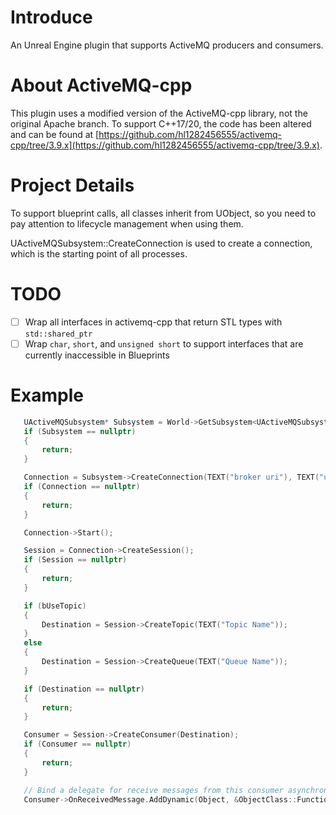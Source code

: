 # Introduce
An Unreal Engine plugin that supports ActiveMQ producers and consumers.

# About ActiveMQ-cpp
This plugin uses a modified version of the ActiveMQ-cpp library, not the original Apache branch. To support C++17/20, the code has been altered and can be found at [https://github.com/hl1282456555/activemq-cpp/tree/3.9.x](https://github.com/hl1282456555/activemq-cpp/tree/3.9.x).

# Project Details
 To support blueprint calls, all classes inherit from UObject, so you need to pay attention to lifecycle management when using them. 
 
 UActiveMQSubsystem::CreateConnection is used to create a connection, which is the starting point of all processes.

# TODO
- [ ] Wrap all interfaces in activemq-cpp that return STL types with `std::shared_ptr`
- [ ] Wrap `char`, `short`, and `unsigned short` to support interfaces that are currently inaccessible in Blueprints

# Example
 ```cpp
    UActiveMQSubsystem* Subsystem = World->GetSubsystem<UActiveMQSubsystem>();
    if (Subsystem == nullptr)
    {
        return;
    }

    Connection = Subsystem->CreateConnection(TEXT("broker uri"), TEXT("username"), TEXT("password"));
    if (Connection == nullptr)
    {
        return;
    }

    Connection->Start();

    Session = Connection->CreateSession();
    if (Session == nullptr)
    {
        return;
    }

    if (bUseTopic)
    {
        Destination = Session->CreateTopic(TEXT("Topic Name"));
    }
    else
    {
        Destination = Session->CreateQueue(TEXT("Queue Name"));
    }

    if (Destination == nullptr)
    {
        return;
    }

    Consumer = Session->CreateConsumer(Destination);
    if (Consumer == nullptr)
    {
        return;
    }

    // Bind a delegate for receive messages from this consumer asynchronously.
    Consumer->OnReceivedMessage.AddDynamic(Object, &ObjectClass::Function);
 ```
